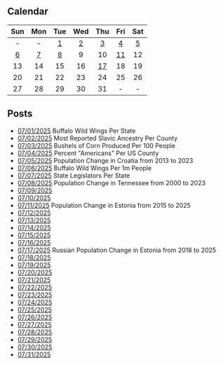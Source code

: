 ## Calendar

|Sun|Mon|Tue|Wed|Thu|Fri|Sat|
|:-:|:-:|:-:|:-:|:-:|:-:|:-:|
| - | - |[1](../../projects/restaurants/Buffalo_Wild_Wings_Per_State/)|[2](../../projects/ethnicity/Slavic_Ancestry_Per_County/)|[3](../../projects/agriculture/Corn_Production_Per_State/)|[4](../../projects/ethnicity/Americans_Per_County/)|[5](../../projects/demography/Population_Change_Croatia_2013-2023/)|
|[6](../../projects/restaurants/Buffalo_Wild_Wings_Per_Capita/)|[7](../../projects/politics/State_Legislators_Per_State/)|[8](../../projects/demography/Population_Change_Tennessee_2000-2023/)|9|10|[11](../../projects/demography/Population_Change_Estonia_2015-2025/)|12|
|13|14|15|16|[17](../../projects/demography/Population_Change_Russians_In_Estonia_2018_2025/)|18|19|
|20|21|22|23|24|25|26|
|27|28|29|30|31|-|-|

## Posts

* [07/01/2025](../../projects/restaurants/Buffalo_Wild_Wings_Per_State/) Buffalo Wild Wings Per State
* [07/02/2025](../../projects/ethnicity/Slavic_Ancestry_Per_County/) Most Reported Slavic Ancestry Per County
* [07/03/2025](../../projects/agriculture/Corn_Production_Per_State/) Bushels of Corn Produced Per 100 People
* [07/04/2025](../../projects/ethnicity/Americans_Per_County/) Percent "Americans" Per US County
* [07/05/2025](../../projects/demography/Population_Change_Croatia_2013-2023/) Population Change in Croatia from 2013 to 2023
* [07/06/2025](../../projects/restaurants/Buffalo_Wild_Wings_Per_Capita/) Buffalo Wild Wings Per 1m People
* [07/07/2025](../../projects/politics/State_Legislators_Per_State/) State Legislators Per State
* [07/08/2025](../../projects/demography/Population_Change_Tennessee_2000-2023/) Population Change in Tennessee from 2000 to 2023
* [07/09/2025]()
* [07/10/2025]()
* [07/11/2025](../../projects/demography/Population_Change_Estonia_2015-2025/) Population Change in Estonia from 2015 to 2025
* [07/12/2025]()
* [07/13/2025]()
* [07/14/2025]()
* [07/15/2025]()
* [07/16/2025]()
* [07/17/2025](../../projects/demography/Population_Change_Russians_In_Estonia_2018_2025/) Russian Population Change in Estonia from 2018 to 2025
* [07/18/2025]()
* [07/19/2025]()
* [07/20/2025]()
* [07/21/2025]()
* [07/22/2025]()
* [07/23/2025]()
* [07/24/2025]()
* [07/25/2025]()
* [07/26/2025]()
* [07/27/2025]()
* [07/28/2025]()
* [07/29/2025]()
* [07/30/2025]()
* [07/31/2025]()
